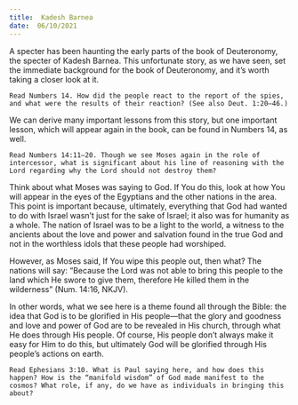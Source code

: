 ```yaml
---
title:  Kadesh Barnea
date:  06/10/2021
---
```


A specter has been haunting the early parts of the book of Deuteronomy, the specter of Kadesh Barnea. This unfortunate story, as we have seen, set the immediate background for the book of Deuteronomy, and it’s worth taking a closer look at it.

`Read Numbers 14. How did the people react to the report of the spies, and what were the results of their reaction? (See also Deut. 1:20–46.)`

We can derive many important lessons from this story, but one important lesson, which will appear again in the book, can be found in Numbers 14, as well.

`Read Numbers 14:11–20. Though we see Moses again in the role of intercessor, what is significant about his line of reasoning with the Lord regarding why the Lord should not destroy them?`

Think about what Moses was saying to God. If You do this, look at how You will appear in the eyes of the Egyptians and the other nations in the area. This point is important because, ultimately, everything that God had wanted to do with Israel wasn’t just for the sake of Israel; it also was for humanity as a whole. The nation of Israel was to be a light to the world, a witness to the ancients about the love and power and salvation found in the true God and not in the worthless idols that these people had worshiped.

However, as Moses said, If You wipe this people out, then what? The nations will say: “Because the Lord was not able to bring this people to the land which He swore to give them, therefore He killed them in the wilderness” (Num. 14:16, NKJV).

In other words, what we see here is a theme found all through the Bible: the idea that God is to be glorified in His people—that the glory and goodness and love and power of God are to be revealed in His church, through what He does through His people. Of course, His people don’t always make it easy for Him to do this, but ultimately God will be glorified through His people’s actions on earth.

`Read Ephesians 3:10. What is Paul saying here, and how does this happen? How is the “manifold wisdom” of God made manifest to the cosmos? What role, if any, do we have as individuals in bringing this about?`